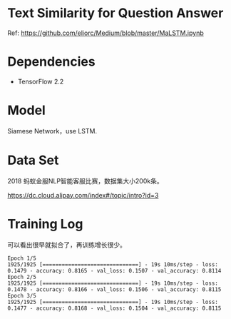 # Text Similarity for Question Answer
Ref: https://github.com/eliorc/Medium/blob/master/MaLSTM.ipynb

# Dependencies
- TensorFlow 2.2

# Model
Siamese Network，use LSTM.

# Data Set

2018 蚂蚁金服NLP智能客服比赛，数据集大小200k条。

https://dc.cloud.alipay.com/index#/topic/intro?id=3

# Training Log

可以看出很早就拟合了，再训练增长很少。
```
Epoch 1/5
1925/1925 [==============================] - 19s 10ms/step - loss: 0.1479 - accuracy: 0.8165 - val_loss: 0.1507 - val_accuracy: 0.8114
Epoch 2/5
1925/1925 [==============================] - 19s 10ms/step - loss: 0.1478 - accuracy: 0.8166 - val_loss: 0.1506 - val_accuracy: 0.8115
Epoch 3/5
1925/1925 [==============================] - 19s 10ms/step - loss: 0.1477 - accuracy: 0.8168 - val_loss: 0.1504 - val_accuracy: 0.8115
```

